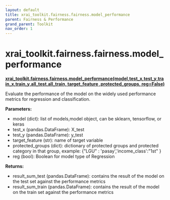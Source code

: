 ```yaml
---
layout: default
title: xrai_toolkit.fairness.fairness.model_performance
parent: Fairness & Performance
grand_parent: Toolkit
nav_order: 1
---
```


# xrai_toolkit.fairness.fairness.model_performance
**[xrai_toolkit.fairness.fairness.model_performance(model,test_x,test_y,train_x,train_y,all_test,all_train, target_feature ,protected_groups, reg=False)](https://github.com/gaberamolete/XRAIToolkit/blob/main/fairness/fairness.py)**


Evaluate the performance of the model on the widely used performance metrics for regression and classification.


**Parameters:**
- model (dict): list of models,model object, can be sklearn, tensorflow, or keras
- test_x (pandas.DataFrame): X_test
- test_y (pandas.DataFrame): y_test
- target_feature (str): name of target variable
- protected_groups (dict): dictionary of protected groups and protected category in that group, example: {"LGU" : 'pasay','income_class':"1st" }
- reg (bool): Boolean for model type of Regression

**Returns:**
- result_sum_test (pandas.DataFrame): contains the result of the model on the test set against the performance metrics
- result_sum_train (pandas.DataFrame): contains the result of the model on the train set against the performance metrics
